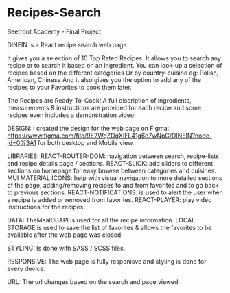 # Recipes-Search
Beetroot Academy - Final Project

DINEIN is a React recipe search web page.

  It gives you a selection of 10 Top Rated Recipes.
  It allows you to search any recipe or to search it based on an ingredient.
  You can look-up a selection of recipes based on the different categories
  Or by country-cuisine eg: Polish, American, Chinese
  And it also gives you the option to add any of the recipes to your Favorites to cook them later.
  
  The Recipes are Ready-To-Cook!
    A full discription of ingredients, measurements & instructions are provided for each recipe
    and some recipes even includes a demonstration video!

DESIGN:
  I created the design for the web page on Figma: https://www.figma.com/file/9E2WqZDgXIFL41g6e7wNpG/DINEIN?node-id=0%3A1
  for both desktop and Mobile view.

LIBRARIES:
  REACT-ROUTER-DOM: navigation between search, recipe-lists and recipe details page / sections.
  REACT-SLICK: add sliders to different sections on homepage for easy browse between categories and cuisines.
  MUI MATERIAL ICONS: help with visual navigation to more detailed sections of the page, 
      adding/removing recipes to and from favorites and to go back to previous sections.
  REACT-NOTIFICATIONS: is used to alert the user when a recipe is added or removed from favorites.
  REACT-PLAYER: play video instructions for the recipes.
  
DATA:
 TheMealDBAPI is used for all the recipe information. 
 LOCAL STORAGE is used to save the list of favorites & allows the favorites to be available after the web page was closed.

STYLING:
Is done with SASS / SCSS files.

RESPONSIVE:
  The web page is fully responisve and styling is done for every device.
  
URL:
  The url changes based on the search and page viewed.
